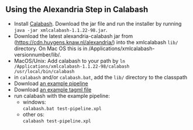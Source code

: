 ## Using the Alexandria Step in Calabash

- Install [Calabash](http://xmlcalabash.com/download/). Download the jar file and run the installer by running `java -jar xmlcalabash-1.1.22-98.jar`. 
- Download the latest alexandria-calabash jar from (https://cdn.huygens.knaw.nl/alexandria/) into the xmlcalabash `lib/` directory. On Mac OS this is in /Applications/xmlcalabash-versionnumber/lib/.
- MacOS/Unix: Add calabash to your path by `ln /Applications/xmlcalabash-1.1.22-98/calabash /usr/local/bin/calabash`
- in `calabash` and/or `calabash.bat`, add the `lib/` directory to the classpath
- Download [an example pipeline](https://raw.githubusercontent.com/HuygensING/alexandria-markup/develop/alexandria-calabash/src/test/resources/test-pipeline.xpl)
- Download [an example tagml file](https://raw.githubusercontent.com/HuygensING/alexandria-markup/develop/alexandria-calabash/src/test/resources/example.tagml)
- run calabash with the example pipeline:
  - windows:  
   `calabash.bat test-pipeline.xpl`
  - other os:  
    `calabash test-pipeline.xpl`
